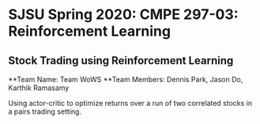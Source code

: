# SJSU Spring 2020: CMPE 297-03: Reinforcement Learning
## Stock Trading using Reinforcement Learning
**Team Name: Team WoWS
**Team Members: Dennis Park, Jason Do, Karthik Ramasamy


Using actor-critic to optimize returns over a run of two correlated stocks in a pairs trading setting.


